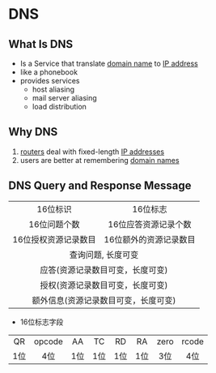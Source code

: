 # DNS

## What Is DNS

- Is a Service that translate [domain name](computer-network-domain-name.md) to [IP address](computer-network-ip-address.md)
- like a phonebook
- provides services
  - host aliasing
  - mail server aliasing
  - load distribution

## Why DNS

1. [routers](computer-network-router.md) deal with fixed-length [IP addresses](computer-network-ip-address.md)
2. users are better at remembering [domain names](computer-network-domain-name.md)

## DNS Query and Response Message

<table align="center">
	<tr align ="center">
		<td>16位标识</td>
		<td>16位标志</td>
	</tr>
	<tr align ="center">
		<td>16位问题个数</td>
		<td>16位应答资源记录个数</td>
	</tr>
	<tr align ="center">
		<td>16位授权资源记录数目</td>
		<td>16位额外的资源记录数目</td>
	</tr>
	<tr align ="center">
		<td colspan="2">查询问题, 长度可变</td>
	</tr>
	<tr align ="center">
		<td colspan="2">应答(资源记录数目可变，长度可变)</td>
	</tr>
	<tr align ="center">
		<td colspan="2">授权(资源记录数目可变，长度可变)</td>
	</tr>
	<tr align ="center">
		<td colspan="2">额外信息(资源记录数目可变，长度可变)</td>
	</tr>
</table>

- 16位标志字段

<table align="center">
    <tr align="center">
        <td>QR</td>
        <td>opcode</td>
        <td>AA</td>
        <td>TC</td>
        <td>RD</td>
        <td>RA</td>
        <td>zero</td>
        <td>rcode</td>
    </tr>
    <tr align = "center">
        <td>1位</td>
        <td>4位</td>
        <td>1位</td>
        <td>1位</td>
        <td>1位</td>
        <td>1位</td>
        <td>3位</td>
        <td>4位</td>
    </tr>
</table>
